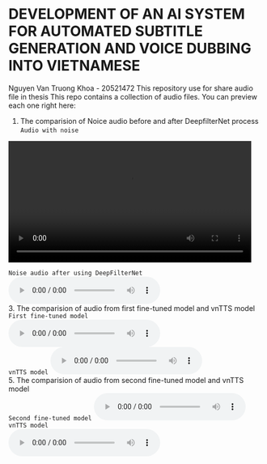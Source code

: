 # DEVELOPMENT OF AN AI SYSTEM FOR AUTOMATED SUBTITLE GENERATION AND VOICE DUBBING INTO VIETNAMESE
Nguyen Van Truong Khoa - 20521472
This repository use for share audio file in thesis
This repo contains a collection of audio files. You can preview each one right here:

1. The comparision of Noice audio before and after DeepfilterNet process <br>
`Audio with noise` <br>
<video controls width="480">                         
  <source src="deepfilternet_dataset_processed.wav" type="video/mp4">    
  Your browser doesn’t support the video tag.      
 </video> 


`Noise audio after using DeepFilterNet` <br>
<audio controls src="deepfilternet_dataset_processed.wav"></audio> <br>
3. The comparision of audio from first fine-tuned model and vnTTS model <br>
`First fine-tuned model` <br>
<audio controls src="first_fine_tuned_model_audio.wav"></audio> <br>
`vnTTS model`
<audio controls src="first_audio_vnTTS_model.wav"></audio> <br>
5. The comparision of audio from second fine-tuned model and vnTTS model <br>
`Second fine-tuned model`
<audio controls src="second_fine_tuned_model_audio.wav"></audio> <br>
`vnTTS model` <br>
<audio controls src="second_audio_vnTTS_model.wav"></audio> <br>
